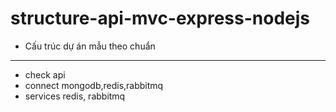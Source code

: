 # structure-api-mvc-express-nodejs

+ Cấu trúc dự án mẫu theo chuẩn
------------------------------------
+ check api
+ connect mongodb,redis,rabbitmq
+ services redis, rabbitmq
